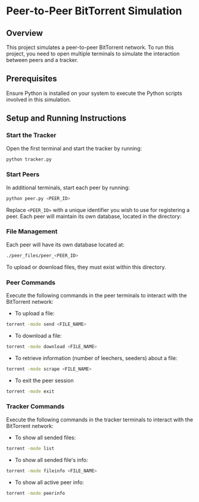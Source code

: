 # Peer-to-Peer BitTorrent Simulation

## Overview

This project simulates a peer-to-peer BitTorrent network. To run this project, you need to open multiple terminals to simulate the interaction between peers and a tracker.

## Prerequisites

Ensure Python is installed on your system to execute the Python scripts involved in this simulation.

## Setup and Running Instructions

### Start the Tracker

Open the first terminal and start the tracker by running:

```bash
python tracker.py
```

### Start Peers

In additional terminals, start each peer by running:

```bash
python peer.py <PEER_ID>
```

Replace `<PEER_ID>` with a unique identifier you wish to use for registering a peer. Each peer will maintain its own database, located in the directory:

### File Management

Each peer will have its own database located at:

```bash
./peer_files/peer_<PEER_ID>
```

To upload or download files, they must exist within this directory.

### Peer Commands

Execute the following commands in the peer terminals to interact with the BitTorrent network:

- To upload a file:

```bash
torrent -mode send <FILE_NAME>
```

- To download a file:

```bash
torrent -mode download <FILE_NAME>
```

- To retrieve information (number of leechers, seeders) about a file:

```bash
torrent -mode scrape <FILE_NAME>
```

- To exit the peer session

```bash
torrent -mode exit
```

### Tracker Commands

Execute the following commands in the tracker terminals to interact with the BitTorrent network:

- To show all sended files:

```bash
torrent -mode list
```

- To show all sended file's info:

```bash
torrent -mode fileinfo <FILE_NAME>
```

- To show all active peer info:

```bash
torrent -mode peerinfo
```
